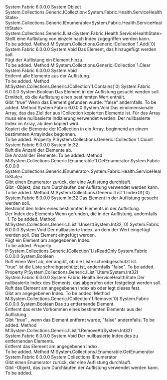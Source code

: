 <Type Name="ServiceHealthStateList" FullName="System.Fabric.Health.ServiceHealthStateList">
  <TypeSignature Language="C#" Value="public sealed class ServiceHealthStateList : System.Collections.Generic.ICollection&lt;System.Fabric.Health.ServiceHealthState&gt;, System.Collections.Generic.IEnumerable&lt;System.Fabric.Health.ServiceHealthState&gt;, System.Collections.Generic.IList&lt;System.Fabric.Health.ServiceHealthState&gt;" />
  <TypeSignature Language="ILAsm" Value=".class public auto ansi sealed beforefieldinit ServiceHealthStateList extends System.Object implements class System.Collections.Generic.ICollection`1&lt;class System.Fabric.Health.ServiceHealthState&gt;, class System.Collections.Generic.IEnumerable`1&lt;class System.Fabric.Health.ServiceHealthState&gt;, class System.Collections.Generic.IList`1&lt;class System.Fabric.Health.ServiceHealthState&gt;, class System.Collections.IEnumerable" />
  <TypeSignature Language="DocId" Value="T:System.Fabric.Health.ServiceHealthStateList" />
  <TypeSignature Language="VB.NET" Value="Public NotInheritable Class ServiceHealthStateList&#xA;Implements ICollection(Of ServiceHealthState), IEnumerable(Of ServiceHealthState), IList(Of ServiceHealthState)" />
  <TypeSignature Language="F#" Value="type ServiceHealthStateList = class&#xA;    interface IList&lt;ServiceHealthState&gt;&#xA;    interface ICollection&lt;ServiceHealthState&gt;&#xA;    interface seq&lt;ServiceHealthState&gt;&#xA;    interface IEnumerable" />
  <AssemblyInfo>
    <AssemblyName>System.Fabric</AssemblyName>
    <AssemblyVersion>6.0.0.0</AssemblyVersion>
  </AssemblyInfo>
  <Base>
    <BaseTypeName>System.Object</BaseTypeName>
  </Base>
  <Interfaces>
    <Interface>
      <InterfaceName>System.Collections.Generic.ICollection&lt;System.Fabric.Health.ServiceHealthState&gt;</InterfaceName>
    </Interface>
    <Interface>
      <InterfaceName>System.Collections.Generic.IEnumerable&lt;System.Fabric.Health.ServiceHealthState&gt;</InterfaceName>
    </Interface>
    <Interface>
      <InterfaceName>System.Collections.Generic.IList&lt;System.Fabric.Health.ServiceHealthState&gt;</InterfaceName>
    </Interface>
  </Interfaces>
  <Docs>
    <summary>
      <para>Stellt eine Auflistung von <see cref="T:System.Fabric.Health.ServiceHealthState" /> einzeln nach Index zugegriffen werden kann.</para>
    </summary>
    <remarks>To be added.</remarks>
  </Docs>
  <Members>
    <Member MemberName="Add">
      <MemberSignature Language="C#" Value="public void Add (System.Fabric.Health.ServiceHealthState item);" />
      <MemberSignature Language="ILAsm" Value=".method public hidebysig newslot virtual instance void Add(class System.Fabric.Health.ServiceHealthState item) cil managed" />
      <MemberSignature Language="DocId" Value="M:System.Fabric.Health.ServiceHealthStateList.Add(System.Fabric.Health.ServiceHealthState)" />
      <MemberSignature Language="VB.NET" Value="Public Sub Add (item As ServiceHealthState)" />
      <MemberSignature Language="F#" Value="abstract member Add : System.Fabric.Health.ServiceHealthState -&gt; unit&#xA;override this.Add : System.Fabric.Health.ServiceHealthState -&gt; unit" Usage="serviceHealthStateList.Add item" />
      <MemberType>Method</MemberType>
      <Implements>
        <InterfaceMember>M:System.Collections.Generic.ICollection`1.Add(`0)</InterfaceMember>
      </Implements>
      <AssemblyInfo>
        <AssemblyName>System.Fabric</AssemblyName>
        <AssemblyVersion>6.0.0.0</AssemblyVersion>
      </AssemblyInfo>
      <ReturnValue>
        <ReturnType>System.Void</ReturnType>
      </ReturnValue>
      <Parameters>
        <Parameter Name="item" Type="System.Fabric.Health.ServiceHealthState" />
      </Parameters>
      <Docs>
        <param name="item">
          <para>Das Element, das hinzugefügt werden soll.</para>
        </param>
        <summary>
          <para>Fügt der Auflistung ein Element hinzu.</para>
        </summary>
        <remarks>To be added.</remarks>
      </Docs>
    </Member>
    <Member MemberName="Clear">
      <MemberSignature Language="C#" Value="public void Clear ();" />
      <MemberSignature Language="ILAsm" Value=".method public hidebysig newslot virtual instance void Clear() cil managed" />
      <MemberSignature Language="DocId" Value="M:System.Fabric.Health.ServiceHealthStateList.Clear" />
      <MemberSignature Language="VB.NET" Value="Public Sub Clear ()" />
      <MemberSignature Language="F#" Value="abstract member Clear : unit -&gt; unit&#xA;override this.Clear : unit -&gt; unit" Usage="serviceHealthStateList.Clear " />
      <MemberType>Method</MemberType>
      <Implements>
        <InterfaceMember>M:System.Collections.Generic.ICollection`1.Clear</InterfaceMember>
      </Implements>
      <AssemblyInfo>
        <AssemblyName>System.Fabric</AssemblyName>
        <AssemblyVersion>6.0.0.0</AssemblyVersion>
      </AssemblyInfo>
      <ReturnValue>
        <ReturnType>System.Void</ReturnType>
      </ReturnValue>
      <Parameters />
      <Docs>
        <summary>
          <para>Entfernt alle Elemente aus der Auflistung.</para>
        </summary>
        <remarks>To be added.</remarks>
      </Docs>
    </Member>
    <Member MemberName="Contains">
      <MemberSignature Language="C#" Value="public bool Contains (System.Fabric.Health.ServiceHealthState item);" />
      <MemberSignature Language="ILAsm" Value=".method public hidebysig newslot virtual instance bool Contains(class System.Fabric.Health.ServiceHealthState item) cil managed" />
      <MemberSignature Language="DocId" Value="M:System.Fabric.Health.ServiceHealthStateList.Contains(System.Fabric.Health.ServiceHealthState)" />
      <MemberSignature Language="VB.NET" Value="Public Function Contains (item As ServiceHealthState) As Boolean" />
      <MemberSignature Language="F#" Value="abstract member Contains : System.Fabric.Health.ServiceHealthState -&gt; bool&#xA;override this.Contains : System.Fabric.Health.ServiceHealthState -&gt; bool" Usage="serviceHealthStateList.Contains item" />
      <MemberType>Method</MemberType>
      <Implements>
        <InterfaceMember>M:System.Collections.Generic.ICollection`1.Contains(`0)</InterfaceMember>
      </Implements>
      <AssemblyInfo>
        <AssemblyName>System.Fabric</AssemblyName>
        <AssemblyVersion>6.0.0.0</AssemblyVersion>
      </AssemblyInfo>
      <ReturnValue>
        <ReturnType>System.Boolean</ReturnType>
      </ReturnValue>
      <Parameters>
        <Parameter Name="item" Type="System.Fabric.Health.ServiceHealthState" />
      </Parameters>
      <Docs>
        <param name="item">
          <para>Das Element in der Auflistung gesucht werden soll.</para>
        </param>
        <summary>
          <para>Ermittelt, ob die Auflistung einen bestimmten Wert enthält.</para>
        </summary>
        <returns>
          <para>Gibt <languageKeyword>"true"</languageKeyword> Wenn das Element gefunden wurde. <languageKeyword>"false"</languageKeyword> andernfalls.</para>
        </returns>
        <remarks>To be added.</remarks>
      </Docs>
    </Member>
    <Member MemberName="CopyTo">
      <MemberSignature Language="C#" Value="public void CopyTo (System.Fabric.Health.ServiceHealthState[] array, int arrayIndex);" />
      <MemberSignature Language="ILAsm" Value=".method public hidebysig newslot virtual instance void CopyTo(class System.Fabric.Health.ServiceHealthState[] array, int32 arrayIndex) cil managed" />
      <MemberSignature Language="DocId" Value="M:System.Fabric.Health.ServiceHealthStateList.CopyTo(System.Fabric.Health.ServiceHealthState[],System.Int32)" />
      <MemberSignature Language="VB.NET" Value="Public Sub CopyTo (array As ServiceHealthState(), arrayIndex As Integer)" />
      <MemberSignature Language="F#" Value="abstract member CopyTo : System.Fabric.Health.ServiceHealthState[] * int -&gt; unit&#xA;override this.CopyTo : System.Fabric.Health.ServiceHealthState[] * int -&gt; unit" Usage="serviceHealthStateList.CopyTo (array, arrayIndex)" />
      <MemberType>Method</MemberType>
      <AssemblyInfo>
        <AssemblyName>System.Fabric</AssemblyName>
        <AssemblyVersion>6.0.0.0</AssemblyVersion>
      </AssemblyInfo>
      <ReturnValue>
        <ReturnType>System.Void</ReturnType>
      </ReturnValue>
      <Parameters>
        <Parameter Name="array" Type="System.Fabric.Health.ServiceHealthState[]" />
        <Parameter Name="arrayIndex" Type="System.Int32" />
      </Parameters>
      <Docs>
        <param name="array">
          <para>Das eindimensionale Array, das das Ziel der aus ICollection kopierten Elemente ist. Für das Array muss eine nullbasierte Indizierung verwendet werden.</para>
        </param>
        <param name="arrayIndex">
          <para>Der nullbasierte Index im Array, ab dem kopiert wird.</para>
        </param>
        <summary>
          <para>Kopiert die Elemente der ICollection in ein Array, beginnend an einem bestimmten Arrayindex begonnen.</para>
        </summary>
        <remarks>To be added.</remarks>
      </Docs>
    </Member>
    <Member MemberName="Count">
      <MemberSignature Language="C#" Value="public int Count { get; }" />
      <MemberSignature Language="ILAsm" Value=".property instance int32 Count" />
      <MemberSignature Language="DocId" Value="P:System.Fabric.Health.ServiceHealthStateList.Count" />
      <MemberSignature Language="VB.NET" Value="Public ReadOnly Property Count As Integer" />
      <MemberSignature Language="F#" Value="member this.Count : int" Usage="System.Fabric.Health.ServiceHealthStateList.Count" />
      <MemberType>Property</MemberType>
      <Implements>
        <InterfaceMember>P:System.Collections.Generic.ICollection`1.Count</InterfaceMember>
      </Implements>
      <AssemblyInfo>
        <AssemblyName>System.Fabric</AssemblyName>
        <AssemblyVersion>6.0.0.0</AssemblyVersion>
      </AssemblyInfo>
      <ReturnValue>
        <ReturnType>System.Int32</ReturnType>
      </ReturnValue>
      <Docs>
        <summary>
          <para>Ruft die Anzahl der Elemente ab.</para>
        </summary>
        <value>
          <para>Die Anzahl der Elemente.</para>
        </value>
        <remarks>To be added.</remarks>
      </Docs>
    </Member>
    <Member MemberName="GetEnumerator">
      <MemberSignature Language="C#" Value="public System.Collections.Generic.IEnumerator&lt;System.Fabric.Health.ServiceHealthState&gt; GetEnumerator ();" />
      <MemberSignature Language="ILAsm" Value=".method public hidebysig newslot virtual instance class System.Collections.Generic.IEnumerator`1&lt;class System.Fabric.Health.ServiceHealthState&gt; GetEnumerator() cil managed" />
      <MemberSignature Language="DocId" Value="M:System.Fabric.Health.ServiceHealthStateList.GetEnumerator" />
      <MemberSignature Language="VB.NET" Value="Public Function GetEnumerator () As IEnumerator(Of ServiceHealthState)" />
      <MemberSignature Language="F#" Value="abstract member GetEnumerator : unit -&gt; System.Collections.Generic.IEnumerator&lt;System.Fabric.Health.ServiceHealthState&gt;&#xA;override this.GetEnumerator : unit -&gt; System.Collections.Generic.IEnumerator&lt;System.Fabric.Health.ServiceHealthState&gt;" Usage="serviceHealthStateList.GetEnumerator " />
      <MemberType>Method</MemberType>
      <Implements>
        <InterfaceMember>M:System.Collections.Generic.IEnumerable`1.GetEnumerator</InterfaceMember>
      </Implements>
      <AssemblyInfo>
        <AssemblyName>System.Fabric</AssemblyName>
        <AssemblyVersion>6.0.0.0</AssemblyVersion>
      </AssemblyInfo>
      <ReturnValue>
        <ReturnType>System.Collections.Generic.IEnumerator&lt;System.Fabric.Health.ServiceHealthState&gt;</ReturnType>
      </ReturnValue>
      <Parameters />
      <Docs>
        <summary>
          <para>Gibt einen Enumerator zurück, der eine Auflistung durchläuft.</para>
        </summary>
        <returns>
          <para>Gibt <see cref="T:System.Collections.Generic.IEnumerator`1" /> -Objekt, das zum Durchlaufen der Auflistung verwendet werden kann.</para>
        </returns>
        <remarks>To be added.</remarks>
      </Docs>
    </Member>
    <Member MemberName="IndexOf">
      <MemberSignature Language="C#" Value="public int IndexOf (System.Fabric.Health.ServiceHealthState item);" />
      <MemberSignature Language="ILAsm" Value=".method public hidebysig newslot virtual instance int32 IndexOf(class System.Fabric.Health.ServiceHealthState item) cil managed" />
      <MemberSignature Language="DocId" Value="M:System.Fabric.Health.ServiceHealthStateList.IndexOf(System.Fabric.Health.ServiceHealthState)" />
      <MemberSignature Language="VB.NET" Value="Public Function IndexOf (item As ServiceHealthState) As Integer" />
      <MemberSignature Language="F#" Value="abstract member IndexOf : System.Fabric.Health.ServiceHealthState -&gt; int&#xA;override this.IndexOf : System.Fabric.Health.ServiceHealthState -&gt; int" Usage="serviceHealthStateList.IndexOf item" />
      <MemberType>Method</MemberType>
      <Implements>
        <InterfaceMember>M:System.Collections.Generic.IList`1.IndexOf(`0)</InterfaceMember>
      </Implements>
      <AssemblyInfo>
        <AssemblyName>System.Fabric</AssemblyName>
        <AssemblyVersion>6.0.0.0</AssemblyVersion>
      </AssemblyInfo>
      <ReturnValue>
        <ReturnType>System.Int32</ReturnType>
      </ReturnValue>
      <Parameters>
        <Parameter Name="item" Type="System.Fabric.Health.ServiceHealthState" />
      </Parameters>
      <Docs>
        <param name="item">
          <para>Das Element in der Auflistung gesucht werden soll.</para>
        </param>
        <summary>
          <para>Bestimmt den Index eines bestimmten Elements in der Auflistung.</para>
        </summary>
        <returns>
          <para>Der Index des Elements Wenn gefunden, die in der Auflistung. andernfalls -1.</para>
        </returns>
        <remarks>To be added.</remarks>
      </Docs>
    </Member>
    <Member MemberName="Insert">
      <MemberSignature Language="C#" Value="public void Insert (int index, System.Fabric.Health.ServiceHealthState item);" />
      <MemberSignature Language="ILAsm" Value=".method public hidebysig newslot virtual instance void Insert(int32 index, class System.Fabric.Health.ServiceHealthState item) cil managed" />
      <MemberSignature Language="DocId" Value="M:System.Fabric.Health.ServiceHealthStateList.Insert(System.Int32,System.Fabric.Health.ServiceHealthState)" />
      <MemberSignature Language="VB.NET" Value="Public Sub Insert (index As Integer, item As ServiceHealthState)" />
      <MemberSignature Language="F#" Value="abstract member Insert : int * System.Fabric.Health.ServiceHealthState -&gt; unit&#xA;override this.Insert : int * System.Fabric.Health.ServiceHealthState -&gt; unit" Usage="serviceHealthStateList.Insert (index, item)" />
      <MemberType>Method</MemberType>
      <Implements>
        <InterfaceMember>M:System.Collections.Generic.IList`1.Insert(System.Int32,`0)</InterfaceMember>
      </Implements>
      <AssemblyInfo>
        <AssemblyName>System.Fabric</AssemblyName>
        <AssemblyVersion>6.0.0.0</AssemblyVersion>
      </AssemblyInfo>
      <ReturnValue>
        <ReturnType>System.Void</ReturnType>
      </ReturnValue>
      <Parameters>
        <Parameter Name="index" Type="System.Int32" />
        <Parameter Name="item" Type="System.Fabric.Health.ServiceHealthState" />
      </Parameters>
      <Docs>
        <param name="index">
          <para>Der nullbasierte Index, an dem der Wert eingefügt werden soll.</para>
        </param>
        <param name="item">
          <para>Das Element eingefügt werden.</para>
        </param>
        <summary>
          <para>Fügt ein Element am angegebenen Index.</para>
        </summary>
        <remarks>To be added.</remarks>
      </Docs>
    </Member>
    <Member MemberName="IsReadOnly">
      <MemberSignature Language="C#" Value="public bool IsReadOnly { get; }" />
      <MemberSignature Language="ILAsm" Value=".property instance bool IsReadOnly" />
      <MemberSignature Language="DocId" Value="P:System.Fabric.Health.ServiceHealthStateList.IsReadOnly" />
      <MemberSignature Language="VB.NET" Value="Public ReadOnly Property IsReadOnly As Boolean" />
      <MemberSignature Language="F#" Value="member this.IsReadOnly : bool" Usage="System.Fabric.Health.ServiceHealthStateList.IsReadOnly" />
      <MemberType>Property</MemberType>
      <Implements>
        <InterfaceMember>P:System.Collections.Generic.ICollection`1.IsReadOnly</InterfaceMember>
      </Implements>
      <AssemblyInfo>
        <AssemblyName>System.Fabric</AssemblyName>
        <AssemblyVersion>6.0.0.0</AssemblyVersion>
      </AssemblyInfo>
      <ReturnValue>
        <ReturnType>System.Boolean</ReturnType>
      </ReturnValue>
      <Docs>
        <summary>
          <para>Ruft einen Wert ab, der angibt, ob die Liste schreibgeschützt ist.</para>
        </summary>
        <value>
          <para>
            <languageKeyword>"true"</languageKeyword> ist die Liste schreibgeschützt ist, andernfalls <languageKeyword>"false"</languageKeyword>.</para>
        </value>
        <remarks>To be added.</remarks>
      </Docs>
    </Member>
    <Member MemberName="Item">
      <MemberSignature Language="C#" Value="public System.Fabric.Health.ServiceHealthState this[int index] { get; set; }" />
      <MemberSignature Language="ILAsm" Value=".property instance class System.Fabric.Health.ServiceHealthState Item(int32)" />
      <MemberSignature Language="DocId" Value="P:System.Fabric.Health.ServiceHealthStateList.Item(System.Int32)" />
      <MemberSignature Language="VB.NET" Value="Default Public Property Item(index As Integer) As ServiceHealthState" />
      <MemberSignature Language="F#" Value="member this.Item(int) : System.Fabric.Health.ServiceHealthState with get, set" Usage="System.Fabric.Health.ServiceHealthStateList.Item" />
      <MemberType>Property</MemberType>
      <Implements>
        <InterfaceMember>P:System.Collections.Generic.IList`1.Item(System.Int32)</InterfaceMember>
      </Implements>
      <AssemblyInfo>
        <AssemblyName>System.Fabric</AssemblyName>
        <AssemblyVersion>6.0.0.0</AssemblyVersion>
      </AssemblyInfo>
      <ReturnValue>
        <ReturnType>System.Fabric.Health.ServiceHealthState</ReturnType>
      </ReturnValue>
      <Parameters>
        <Parameter Name="index" Type="System.Int32" />
      </Parameters>
      <Docs>
        <param name="index">
          <para>Der nullbasierte Index des Elements, das abgerufen oder festgelegt werden soll.</para>
        </param>
        <summary>
          <para>Ruft das Element am angegebenen Index ab oder legt dieses fest.</para>
        </summary>
        <value>
          <para>Gibt <see cref="T:System.Fabric.Health.ServiceHealthState" /> am angegebenen Index.</para>
        </value>
        <remarks>To be added.</remarks>
      </Docs>
    </Member>
    <Member MemberName="Remove">
      <MemberSignature Language="C#" Value="public bool Remove (System.Fabric.Health.ServiceHealthState item);" />
      <MemberSignature Language="ILAsm" Value=".method public hidebysig newslot virtual instance bool Remove(class System.Fabric.Health.ServiceHealthState item) cil managed" />
      <MemberSignature Language="DocId" Value="M:System.Fabric.Health.ServiceHealthStateList.Remove(System.Fabric.Health.ServiceHealthState)" />
      <MemberSignature Language="VB.NET" Value="Public Function Remove (item As ServiceHealthState) As Boolean" />
      <MemberSignature Language="F#" Value="abstract member Remove : System.Fabric.Health.ServiceHealthState -&gt; bool&#xA;override this.Remove : System.Fabric.Health.ServiceHealthState -&gt; bool" Usage="serviceHealthStateList.Remove item" />
      <MemberType>Method</MemberType>
      <Implements>
        <InterfaceMember>M:System.Collections.Generic.ICollection`1.Remove(`0)</InterfaceMember>
      </Implements>
      <AssemblyInfo>
        <AssemblyName>System.Fabric</AssemblyName>
        <AssemblyVersion>6.0.0.0</AssemblyVersion>
      </AssemblyInfo>
      <ReturnValue>
        <ReturnType>System.Boolean</ReturnType>
      </ReturnValue>
      <Parameters>
        <Parameter Name="item" Type="System.Fabric.Health.ServiceHealthState" />
      </Parameters>
      <Docs>
        <param name="item">
          <para>Das zu entfernende Element.</para>
        </param>
        <summary>
          <para>Entfernt das erste Vorkommen eines bestimmten Elements aus der Auflistung.</para>
        </summary>
        <returns>
          <para>Gibt <languageKeyword>"true"</languageKeyword> , wenn das Element entfernt wurde; <languageKeyword>"false"</languageKeyword> andernfalls.</para>
        </returns>
        <remarks>To be added.</remarks>
      </Docs>
    </Member>
    <Member MemberName="RemoveAt">
      <MemberSignature Language="C#" Value="public void RemoveAt (int index);" />
      <MemberSignature Language="ILAsm" Value=".method public hidebysig newslot virtual instance void RemoveAt(int32 index) cil managed" />
      <MemberSignature Language="DocId" Value="M:System.Fabric.Health.ServiceHealthStateList.RemoveAt(System.Int32)" />
      <MemberSignature Language="VB.NET" Value="Public Sub RemoveAt (index As Integer)" />
      <MemberSignature Language="F#" Value="abstract member RemoveAt : int -&gt; unit&#xA;override this.RemoveAt : int -&gt; unit" Usage="serviceHealthStateList.RemoveAt index" />
      <MemberType>Method</MemberType>
      <Implements>
        <InterfaceMember>M:System.Collections.Generic.IList`1.RemoveAt(System.Int32)</InterfaceMember>
      </Implements>
      <AssemblyInfo>
        <AssemblyName>System.Fabric</AssemblyName>
        <AssemblyVersion>6.0.0.0</AssemblyVersion>
      </AssemblyInfo>
      <ReturnValue>
        <ReturnType>System.Void</ReturnType>
      </ReturnValue>
      <Parameters>
        <Parameter Name="index" Type="System.Int32" />
      </Parameters>
      <Docs>
        <param name="index">
          <para>Der nullbasierte Index des zu entfernenden Elements.</para>
        </param>
        <summary>
          <para>Entfernt das Element am angegebenen Index.</para>
        </summary>
        <remarks>To be added.</remarks>
      </Docs>
    </Member>
    <Member MemberName="System.Collections.IEnumerable.GetEnumerator">
      <MemberSignature Language="C#" Value="System.Collections.IEnumerator IEnumerable.GetEnumerator ();" />
      <MemberSignature Language="ILAsm" Value=".method hidebysig newslot virtual instance class System.Collections.IEnumerator System.Collections.IEnumerable.GetEnumerator() cil managed" />
      <MemberSignature Language="DocId" Value="M:System.Fabric.Health.ServiceHealthStateList.System#Collections#IEnumerable#GetEnumerator" />
      <MemberSignature Language="VB.NET" Value="Function GetEnumerator () As IEnumerator Implements IEnumerable.GetEnumerator" />
      <MemberType>Method</MemberType>
      <Implements>
        <InterfaceMember>M:System.Collections.IEnumerable.GetEnumerator</InterfaceMember>
      </Implements>
      <AssemblyInfo>
        <AssemblyName>System.Fabric</AssemblyName>
        <AssemblyVersion>6.0.0.0</AssemblyVersion>
      </AssemblyInfo>
      <ReturnValue>
        <ReturnType>System.Collections.IEnumerator</ReturnType>
      </ReturnValue>
      <Parameters />
      <Docs>
        <summary>
          <para>Gibt einen Enumerator zurück, der eine Auflistung durchläuft.</para>
        </summary>
        <returns>
          <para>Gibt <see cref="T:System.Collections.IEnumerator" /> -Objekt, das zum Durchlaufen der Auflistung verwendet werden kann.</para>
        </returns>
        <remarks>To be added.</remarks>
      </Docs>
    </Member>
  </Members>
</Type>